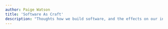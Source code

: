 ```yaml
---
author: Paige Watson
title: 'Software As Craft'
description: "Thoughts how we build software, and the effects on our industry."
---
```

